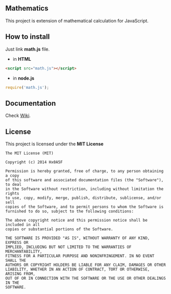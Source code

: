 ## Mathematics
This project is extension of mathematical calculation for JavaScript.

## How to install
Just link **math.js** file.

- in **HTML**
```html
<script src="math.js"></script>
```

- in **node.js**
```javascript
require('math.js');
```

## Documentation
Check [Wiki](https://github.com/Hx0A5F/Mathematics/wiki).

## License
This project is licensed under the **MIT License**

```text
The MIT License (MIT)

Copyright (c) 2014 Hx0A5F

Permission is hereby granted, free of charge, to any person obtaining a copy
of this software and associated documentation files (the "Software"), to deal
in the Software without restriction, including without limitation the rights
to use, copy, modify, merge, publish, distribute, sublicense, and/or sell
copies of the Software, and to permit persons to whom the Software is
furnished to do so, subject to the following conditions:

The above copyright notice and this permission notice shall be included in all
copies or substantial portions of the Software.

THE SOFTWARE IS PROVIDED "AS IS", WITHOUT WARRANTY OF ANY KIND, EXPRESS OR
IMPLIED, INCLUDING BUT NOT LIMITED TO THE WARRANTIES OF MERCHANTABILITY,
FITNESS FOR A PARTICULAR PURPOSE AND NONINFRINGEMENT. IN NO EVENT SHALL THE
AUTHORS OR COPYRIGHT HOLDERS BE LIABLE FOR ANY CLAIM, DAMAGES OR OTHER
LIABILITY, WHETHER IN AN ACTION OF CONTRACT, TORT OR OTHERWISE, ARISING FROM,
OUT OF OR IN CONNECTION WITH THE SOFTWARE OR THE USE OR OTHER DEALINGS IN THE
SOFTWARE.
```
